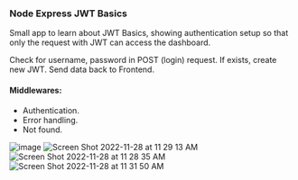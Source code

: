 ### Node Express JWT Basics

Small app to learn about JWT Basics, showing authentication setup so that only the request with JWT can access the dashboard.

Check for username, password in POST (login) request.
If exists, create new JWT.
Send data back to Frontend.

#### Middlewares:

- Authentication.
- Error handling.
- Not found.

![image](https://user-images.githubusercontent.com/60779542/204209779-bdc13936-87a7-47a5-afc3-956c46281736.png)
![Screen Shot 2022-11-28 at 11 29 13 AM](https://user-images.githubusercontent.com/60779542/204222385-e05878e9-8bb2-4f5d-b1cc-973d06fa96d5.png)
![Screen Shot 2022-11-28 at 11 28 35 AM](https://user-images.githubusercontent.com/60779542/204222399-034607a6-f1dd-402a-8076-f7d897aa1979.png)
![Screen Shot 2022-11-28 at 11 31 50 AM](https://user-images.githubusercontent.com/60779542/204222410-09a291ca-8c3a-42ab-a483-1d02a59ceeeb.png)
